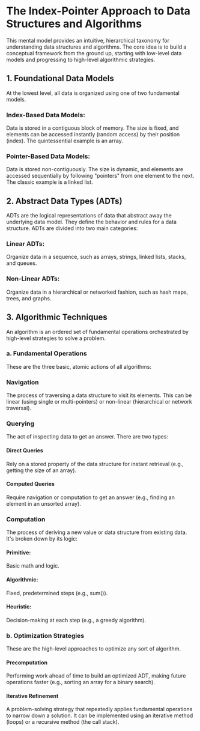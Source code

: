 # The Index-Pointer Approach to Data Structures and Algorithms
This mental model provides an intuitive, hierarchical taxonomy for understanding data structures and algorithms. The core idea is to build a conceptual framework from the ground up, starting with low-level data models and progressing to high-level algorithmic strategies.

## 1. Foundational Data Models
At the lowest level, all data is organized using one of two fundamental models.

### Index-Based Data Models:
Data is stored in a contiguous block of memory. The size is fixed, and elements can be accessed instantly (random access) by their position (index). The quintessential example is an array.

### Pointer-Based Data Models:
Data is stored non-contiguously. The size is dynamic, and elements are accessed sequentially by following "pointers" from one element to the next. The classic example is a linked list.

## 2. Abstract Data Types (ADTs)
ADTs are the logical representations of data that abstract away the underlying data model. They define the behavior and rules for a data structure. ADTs are divided into two main categories:

### Linear ADTs:
Organize data in a sequence, such as arrays, strings, linked lists, stacks, and queues.

### Non-Linear ADTs:
Organize data in a hierarchical or networked fashion, such as hash maps, trees, and graphs.

## 3. Algorithmic Techniques
An algorithm is an ordered set of fundamental operations orchestrated by high-level strategies to solve a problem.

### a. Fundamental Operations
These are the three basic, atomic actions of all algorithms:

### Navigation
The process of traversing a data structure to visit its elements. This can be linear (using single or multi-pointers) or non-linear (hierarchical or network traversal).

### Querying
The act of inspecting data to get an answer. There are two types:

#### Direct Queries
Rely on a stored property of the data structure for instant retrieval (e.g., getting the size of an array).

#### Computed Queries
Require navigation or computation to get an answer (e.g., finding an element in an unsorted array).

### Computation
The process of deriving a new value or data structure from existing data. It's broken down by its logic:

#### Primitive:
Basic math and logic.

#### Algorithmic:
Fixed, predetermined steps (e.g., sum()).

#### Heuristic:
Decision-making at each step (e.g., a greedy algorithm).

### b. Optimization Strategies
These are the high-level approaches to optimize any sort of algorithm.

#### Precomputation
Performing work ahead of time to build an optimized ADT, making future operations faster (e.g., sorting an array for a binary search).

#### Iterative Refinement
A problem-solving strategy that repeatedly applies fundamental operations to narrow down a solution. It can be implemented using an iterative method (loops) or a recursive method (the call stack).